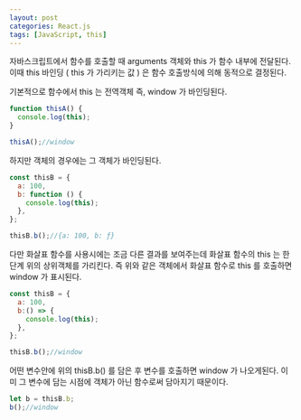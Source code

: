 ```yaml
---
layout: post
categories: React.js
tags: [JavaScript, this]
---
```


자바스크립트에서 함수를 호출할 때 arguments 객체와 this 가 함수 내부에 전달된다. 
이때 this 바인딩 ( this 가 가리키는 값 ) 은 함수 호출방식에 의해 동적으로 결정된다.

기본적으로 함수에서 this 는 전역객체 즉, window 가 바인딩된다.

```js
function thisA() {
  console.log(this);
}

thisA();//window
```

하지만 객체의 경우에는 그 객체가 바인딩된다.

```js
const thisB = {
  a: 100,
  b: function () {
    console.log(this);
  },
};

thisB.b();//{a: 100, b: ƒ}
```

다만 화살표 함수를 사용시에는 조금 다른 결과를 보여주는데 화살표 함수의 this 는 한단계 위의 상위객체를 가리킨다. 즉 위와 같은 객체에서 화살표 함수로 this 를 호출하면 window 가 표시된다.

```js
const thisB = {
  a: 100,
  b:() => {
    console.log(this);
  },
};

thisB.b();//window
```

어떤 변수안에 위의 thisB.b() 를 담은 후 변수를 호출하면 window 가 나오게된다. 이미 그 변수에 담는 시점에 객체가 아닌 함수로써 담아지기 때문이다.

```js
let b = thisB.b;
b();//window
```

